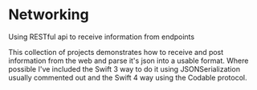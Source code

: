 # Networking
Using RESTful api to receive information from endpoints

This collection of projects demonstrates how to receive and post information from the web and parse it's json into a usable format.
Where possible I've included the Swift 3 way to do it using JSONSerialization usually commented out and the Swift 4 way using the Codable protocol.
